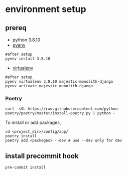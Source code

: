 # environment setup 
## prereq
- python 3.8.10
- [pyenv](https://github.com/pyenv/pyenv)
```
#after setup
pyenv install 3.8.10
```
- [virtualenv](https://github.com/pyenv/pyenv-virtualenv)
```
#after setup
pyenv virtualenv 3.8.10 majestic-monolith-django
pyenv activate majestic-monolith-django

```
### Poetry
```
curl -sSL https://raw.githubusercontent.com/python-poetry/poetry/master/install-poetry.py | python -
```

To install or add packages,
```
cd <project_dir>/config/app/
poetry install
poetry add <packages> --dev # use --dev only for dev
```

## install precommit hook
```
pre-commit install
```